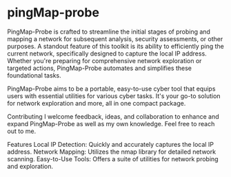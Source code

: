 # pingMap-probe
PingMap-Probe is crafted to streamline the initial stages of probing and mapping a network for subsequent analysis, security assessments, or other purposes. A standout feature of this toolkit is its ability to efficiently ping the current network, specifically designed to capture the local IP address. Whether you're preparing for comprehensive network exploration or targeted actions, PingMap-Probe automates and simplifies these foundational tasks.

PingMap-Probe aims to be a portable, easy-to-use cyber tool that equips users with essential utilities for various cyber tasks. It's your go-to solution for network exploration and more, all in one compact package.

Contributing
I welcome feedback, ideas, and collaboration to enhance and expand PingMap-Probe as well as my own knowledge. Feel free to reach out to me.

Features
Local IP Detection: Quickly and accurately captures the local IP address.
Network Mapping: Utilizes the nmap library for detailed network scanning.
Easy-to-Use Tools: Offers a suite of utilities for network probing and exploration.
